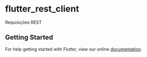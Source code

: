 # flutter_rest_client

Requisições REST

## Getting Started

For help getting started with Flutter, view our online
[documentation](https://flutter.io/).
